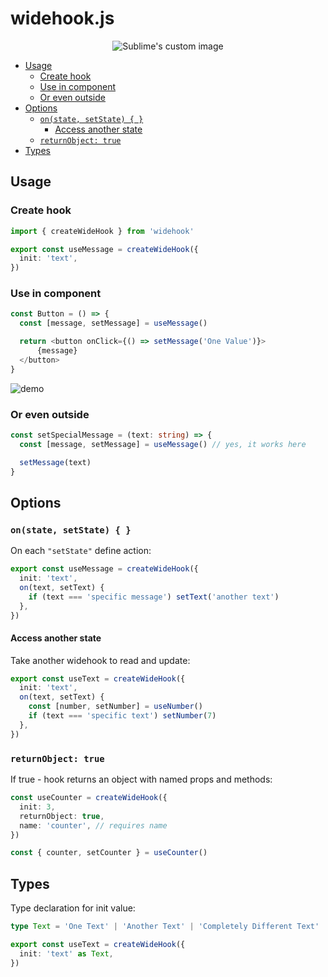 <h1>widehook.js</h1>

<p align="center">
  <img src="https://raw.githubusercontent.com/yorkblansh/widehook.js/master/demo/new_logo.png" alt="Sublime's custom image"/>
</p>

- [Usage](#usage)
  - [Create hook](#create-hook)
  - [Use in component](#use-in-component)
  - [Or even outside](#or-even-outside)
- [Options](#options)
  - [`on(state, setState) { }`](#onstate-setstate--)
    - [Access another state](#access-another-state)
  - [`returnObject: true`](#returnobject-true)
- [Types](#types)

## Usage

### Create hook

<!-- Create wide hook with initial value -->

```ts
import { createWideHook } from 'widehook'

export const useMessage = createWideHook({
  init: 'text',
})
```

### Use in component

```ts
const Button = () => {
  const [message, setMessage] = useMessage()

  return <button onClick={() => setMessage('One Value')}>
      {message}
  </button>
}
```

![demo](https://raw.githubusercontent.com/yorkblansh/widehook.js/master/demo/11.gif)

### Or even outside

```ts
const setSpecialMessage = (text: string) => {
  const [message, setMessage] = useMessage() // yes, it works here

  setMessage(text)
}
```

## Options

### `on(state, setState) { }`

On each `"setState"` define action:

```ts
export const useMessage = createWideHook({
  init: 'text',
  on(text, setText) {
    if (text === 'specific message') setText('another text')
  },
})
```

#### Access another state

Take another widehook to read and update:

```ts
export const useText = createWideHook({
  init: 'text',
  on(text, setText) {
    const [number, setNumber] = useNumber()
    if (text === 'specific text') setNumber(7)
  },
})
```

### `returnObject: true`

If true - hook returns an object with named props and methods:

```ts
const useCounter = createWideHook({
  init: 3,
  returnObject: true,
  name: 'counter', // requires name
})

const { counter, setCounter } = useCounter()
```

## Types

Type declaration for init value:

```ts
type Text = 'One Text' | 'Another Text' | 'Completely Different Text'

export const useText = createWideHook({
  init: 'text' as Text,
})
```
